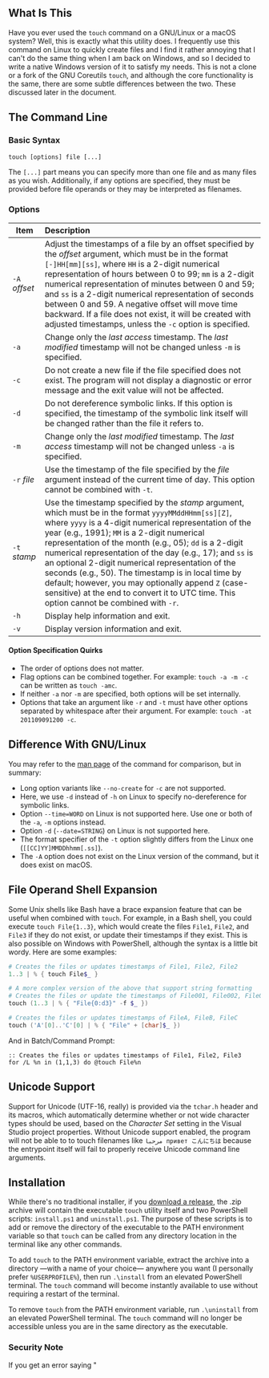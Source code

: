 What Is This
------------
Have you ever used the `touch` command on a GNU/Linux or a macOS system? Well, this is exactly what this utility does. I frequently use this command on Linux to quickly create files and I find it rather annoying that I can't do the same thing when I am back on Windows, and so I decided to write a native Windows version of it to satisfy my needs. This is not a clone or a fork of the GNU Coreutils `touch`, and although the core functionality is the same, there are some subtle differences between the two. These discussed later in the document.

The Command Line
----------------
### Basic Syntax
`touch [options] file [...]`

The `[...]` part means you can specify more than one file and as many files as you wish. Additionally, if any options are specified, they must be provided before file operands or they may be interpreted as filenames.

### Options
| Item          | Description |
|---------------|:------------|
| `-A` *offset* | Adjust the timestamps of a file by an offset specified by the *offset* argument, which must be in the format `[-]HH[mm][ss]`, where `HH` is a 2-digit numerical representation of hours between 0 to 99; `mm` is a 2-digit numerical representation of minutes between 0 and 59; and `ss` is a 2-digit numerical representation of seconds between 0 and 59. A negative offset will move time backward. If a file does not exist, it will be created with adjusted timestamps, unless the `-c` option is specified.
| `-a`          | Change only the *last access* timestamp. The *last modified* timestamp will not be changed unless `-m` is specified. |
| `-c`          | Do not create a new file if the file specified does not exist. The program will not display a diagnostic or error message and the exit value will not be affected. |
| `-d`          | Do not dereference symbolic links. If this option is specified, the timestamp of the symbolic link itself will be changed rather than the file it refers to. |
| `-m`          | Change only the *last modified* timestamp. The *last access* timestamp will not be changed unless `-a` is specified. |
| `-r` *file*   | Use the timestamp of the file specified by the *file* argument instead of the current time of day. This option cannot be combined with `-t`. |
| `-t` *stamp*  | Use the timestamp specified by the *stamp* argument, which must be in the format `yyyyMMddHHmm[ss][Z]`, where `yyyy` is a 4-digit numerical representation of the year (e.g., 1991); `MM` is a 2-digit numerical representation of the month (e.g., 05); `dd` is a 2-digit numerical representation of the day (e.g., 17); and `ss` is an optional 2-digit numerical representation of the seconds (e.g., 50). The timestamp is in local time by default; however, you may optionally append `Z` (case-sensitive) at the end to convert it to UTC time. This option cannot be combined with `-r`. |
| `-h`          | Display help information and exit. |
| `-v`          | Display version information and exit. |

#### Option Specification Quirks
* The order of options does not matter.
* Flag options can be combined together. For example: `touch -a -m -c` can be written as `touch -amc`.
* If neither `-a` nor `-m` are specified, both options will be set internally.
* Options that take an argument like `-r` and `-t` must have other options separated by whitespace after their argument. For example: `touch -at 201109091200 -c`.

Difference With GNU/Linux
-------------------------
You may refer to the [man page](https://man7.org/linux/man-pages/man1/touch.1.html) of the command for comparison, but in summary:
* Long option variants like `--no-create` for `-c` are not supported.
* Here, we use `-d` instead of `-h` on Linux to specify no-dereference for symbolic links.
* Option `--time=WORD` on Linux is not supported here. Use one or both of the `-a`, `-m` options instead.
* Option `-d` (`--date=STRING`) on Linux is not supported here.
* The format specifier of the `-t` option slightly differs from the Linux one (`[[CC]YY]MMDDhhmm[.ss]`).
* The `-A` option does not exist on the Linux version of the command, but it does exist on macOS.

File Operand Shell Expansion
----------------------------
Some Unix shells like Bash have a brace expansion feature that can be useful when combined with `touch`. For example, in a Bash shell, you could execute `touch File{1..3}`, which would create the files `File1`, `File2`, and `File3` if they do not exist, or update their timestamps if they exist. This is also possible on Windows with PowerShell, although the syntax is a little bit wordy. Here are some examples:
```powershell
# Creates the files or updates timestamps of File1, File2, File2
1..3 | % { touch File$_ }

# A more complex version of the above that support string formatting
# Creates the files or update the timestamps of File001, File002, File002
touch (1..3 | % { "File{0:d3}" -f $_ })

# Creates the files or updates timestamps of FileA, FileB, FileC
touch ('A'[0]..'C'[0] | % { "File" + [char]$_ })
```
And in Batch/Command Prompt:
```batch
:: Creates the files or updates timestamps of File1, File2, File3
for /L %n in (1,1,3) do @touch File%n
```

Unicode Support
---------------
Support for Unicode (UTF-16, really) is provided via the `tchar.h` header and its macros, which automatically determine whether or not wide character types should be used, based on the *Character Set* setting in the Visual Studio project properties. Without Unicode support enabled, the program will not be able to to touch filenames like `مرحبا привет こんにちは` because the entrypoint itself will fail to properly receive Unicode command line arguments.

Installation
------------
While there's no traditional installer, if you [download a release](https://github.com/xv/touch-cmd-windows/releases), the .zip archive will contain the executable `touch` utility itself and two PowerShell scripts: `install.ps1` and `uninstall.ps1`. The purpose of these scripts is to add or remove the directory of the executable to the PATH environment variable so that `touch` can be called from any directory location in the terminal like any other commands.

To add `touch` to the PATH environment variable, extract the archive into a directory &mdash;with a name of your choice&mdash; anywhere you want (I personally prefer `%USERPROFILE%`), then run `.\install` from an elevated PowerShell terminal. The `touch` command will become instantly available to use without requiring a restart of the terminal.

To remove `touch` from the PATH environment variable, run `.\uninstall` from an elevated PowerShell terminal. The `touch` command will no longer be accessible unless you are in the same directory as the executable.

### Security Note
If you get an error saying "*<script>.ps1 cannot be loaded because running scripts is disabled on this system.*" when you try executing one of the scripts mentioned above, you will need to enable the execution of scripts via:
```PowerShell
Set-ExecutionPolicy -Scope CurrentUser RemoteSigned
```
Once you are done, you may disable script executaion again via:
```PowerShell
Set-ExecutionPolicy -Scope CurrentUser Restricted
```

Build From Source
-----------------
This utility is written in C, using Visual Studio 2022 with MSVC v143 and Windows 10 SDK v2004 ([10.0.19041.0](https://developer.microsoft.com/en-us/windows/downloads/sdk-archive/#windows-10)). The solution and project files are present in the `/visualstudio/` directory. Simply run the IDE and build. Alternatively, there also a `.\build` PowerShell script to compile the code if you don't feel like firing up the IDE.

Usage Examples
--------------
```powershell
# Updates the Accessed And Modified timestamps of File1, File2, File3
# If these files do not exist, they will not be created
touch -amc File1 File2 File3

# Changes the Modified timestamp of File to 2011-07-08 14:30:00 UTC
touch -mt 201107081430Z File

# Changes the Accessed and Modified timestamps of File to that of
# RefFile, and if File does not exist, it will not be created
touch -cr RefFile File

# Changes the Modified timestamp of File to 2020-10-24 11:00:00 then
# increments it by an 1 hr and 30 mins to become 2020-10-24 12:30:00
touch -mA 0130 -t 202010241100 File

# Decrements the Accessed and Modified timestamps of File by 10 mins
touch -A -0010 File
```

### Verify Timestamp Changes
If you need to check a file's timestamps after having called `touch`, I suggest you avoid checking through the Properties dialog of the file (right click &rarr; Properties). The reason is that, for whatever reason, opening the dialog will cause the *Accessed* timestamp to be sometimes updated to current time after the dialog is closed. Alternatively, check using PowerShell, through the `Get-Item` cmdlet, or its `gi` alias:
```PowerShell
(gi File).CreationTime
(gi File).LastAccessTime
(gi File).LastWriteTime

# You can also combine all three properties into a single output via:
# gp and fl are aliases for Get-ItemProperty and Format-List
gp File | fl CreationTime,LastAccessTime,LastWriteTime
```

License
-------
All code in this repository is distributed under the terms of [MIT](LICENSE) license.
